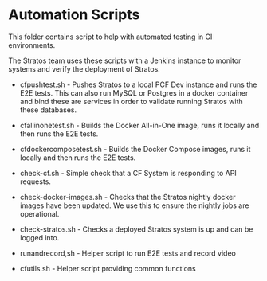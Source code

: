 # Automation Scripts

This folder contains script to help with automated testing in CI environments.

The Stratos team uses these scripts with a Jenkins instance to monitor systems and verify the deployment of Stratos.

- cfpushtest.sh - Pushes Stratos to a local PCF Dev instance and runs the E2E tests. This can also run MySQL or Postgres in a docker container and bind these are services in order to validate running Stratos with these databases.

- cfallinonetest.sh - Builds the Docker All-in-One image, runs it locally and then runs the E2E tests.

- cfdockercomposetest.sh - Builds the Docker Compose images, runs it locally and then runs the E2E tests.

- check-cf.sh - Simple check that a CF System is responding to API requests.

- check-docker-images.sh - Checks that the Stratos nightly docker images have been updated. We use this to ensure the nightly jobs are operational.

- check-stratos.sh - Checks a deployed Stratos system is up and can be logged into.

- runandrecord,sh - Helper script to run E2E tests and record video

- cfutils.sh - Helper script providing common functions

